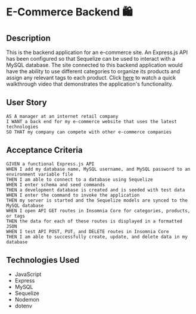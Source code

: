 # E-Commerce Backend 🛍️

## Description

This is the backend application for an e-commerce site. An Express.js API has been configured so that Sequelize can be used to interact with a MySQL database. The site connected to this backend application would have the ability to use different categories to organize its products and assign any relevant tags to each product. Click [here](https://watch.screencastify.com/v/xagSWq11TS4rKayFsSwr) to watch a quick walkthrough video that demonstrates the application's functionality.

## User Story

```
AS A manager at an internet retail company
I WANT a back end for my e-commerce website that uses the latest technologies
SO THAT my company can compete with other e-commerce companies
```

## Acceptance Criteria

```
GIVEN a functional Express.js API
WHEN I add my database name, MySQL username, and MySQL password to an environment variable file
THEN I am able to connect to a database using Sequelize
WHEN I enter schema and seed commands
THEN a development database is created and is seeded with test data
WHEN I enter the command to invoke the application
THEN my server is started and the Sequelize models are synced to the MySQL database
WHEN I open API GET routes in Insomnia Core for categories, products, or tags
THEN the data for each of these routes is displayed in a formatted JSON
WHEN I test API POST, PUT, and DELETE routes in Insomnia Core
THEN I am able to successfully create, update, and delete data in my database
```

## Technologies Used

- JavaScript
- Express
- MySQL
- Sequelize
- Nodemon
- dotenv